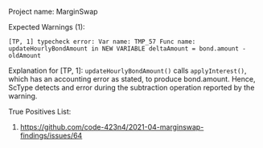 Project name: MarginSwap

Expected Warnings (1): 

`[TP, 1] typecheck error: Var name: TMP_57 Func name: updateHourlyBondAmount in NEW VARIABLE deltaAmount = bond.amount - oldAmount`

Explanation for [TP, 1]: `updateHourlyBondAmount()` calls `applyInterest()`, which has an accounting error as stated, to produce bond.amount. Hence, ScType detects and error during the subtraction operation reported by the warning.

True Positives List:

1) https://github.com/code-423n4/2021-04-marginswap-findings/issues/64
